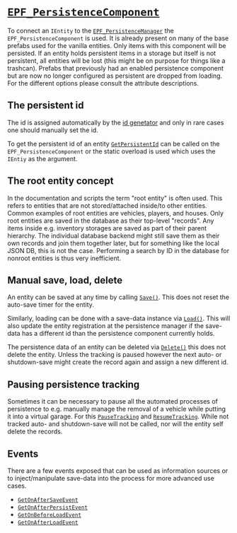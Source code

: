 # [`EPF_PersistenceComponent`](https://enfusionengine.com/api/redirect?to=enfusion://ScriptEditor/Scripts/Game/EPF_PersistenceComponent.c;32)
To connect an `IEntity` to the [`EPF_PersistenceManager`](persistence-manager.md) the `EPF_PersistenceComponent` is used. It is already present on many of the base prefabs used for the vanilla entities. Only items with this component will be persisted. If an entity holds persistent items in a storage but itself is not persistent, all entities will be lost (this might be on purpose for things like a trashcan). Prefabs that previously had an enabled persistence component but are now no longer configured as persistent are dropped from loading.
For the different options please consult the attribute descriptions.

## The persistent id
The id is assigned automatically by the [id genetator](id-generation.md) and only in rare cases one should manually set the id. 

To get the persistent id of an entity [`GetPersistentId`](https://enfusionengine.com/api/redirect?to=enfusion://ScriptEditor/Scripts/Game/EPF_PersistenceComponent.c;68) can be called on the `EPF_PersistenceComponent` or the static overload is used which uses the `IEntiy` as the argument.

## The root entity concept
In the documentation and scripts the term "root entity" is often used. This refers to entities that are not stored/attached inside/to other entities. Common examples of root entities are vehicles, players, and houses. Only root entities are saved in the database as their top-level "records". Any items inside e.g. inventory storages are saved as part of their parent hierarchy. The individual database backend might still save them as their own records and join them together later, but for something like the local JSON DB, this is not the case. Performing a search by ID in the database for nonroot entities is thus very inefficient.

## Manual save, load, delete
An entity can be saved at any time by calling [`Save()`](https://enfusionengine.com/api/redirect?to=enfusion://ScriptEditor/Scripts/Game/EPF_PersistenceComponent.c;157). This does not reset the auto-save timer for the entity.

Similarly, loading can be done with a save-data instance via [`Load()`](https://enfusionengine.com/api/redirect?to=enfusion://ScriptEditor/Scripts/Game/EPF_PersistenceComponent.c;225). This will also update the entity registration at the persistence manager if the save-data has a different id than the persistence component currently holds.

The persistence data of an entity can be deleted via [`Delete()`](https://enfusionengine.com/api/redirect?to=enfusion://ScriptEditor/Scripts/Game/EPF_PersistenceComponent.c;278) this does not delete the entity. Unless the tracking is paused however the next auto- or shutdown-save might create the record again and assign a new different id. 

## Pausing persistence tracking
Sometimes it can be necessary to pause all the automated processes of persistence to e.g. manually manage the removal of a vehicle while putting it into a virtual garage. For this [`PauseTracking`](https://enfusionengine.com/api/redirect?to=enfusion://ScriptEditor/Scripts/Game/EPF_PersistenceComponent.c;142) and [`ResumeTracking`](https://enfusionengine.com/api/redirect?to=enfusion://ScriptEditor/Scripts/Game/EPF_PersistenceComponent.c;149). While not tracked auto- and shutdown-save will not be called, nor will the entity self delete the records.

## Events
There are a few events exposed that can be used as information sources or to inject/manipulate save-data into the process for more advanced use cases.
- [`GetOnAfterSaveEvent`](https://enfusionengine.com/api/redirect?to=enfusion://ScriptEditor/Scripts/Game/EPF_PersistenceComponent.c;105)
- [`GetOnAfterPersistEvent`](https://enfusionengine.com/api/redirect?to=enfusion://ScriptEditor/Scripts/Game/EPF_PersistenceComponent.c;115)
- [`GetOnBeforeLoadEvent`](https://enfusionengine.com/api/redirect?to=enfusion://ScriptEditor/Scripts/Game/EPF_PersistenceComponent.c;124)
- [`GetOnAfterLoadEvent`](https://enfusionengine.com/api/redirect?to=enfusion://ScriptEditor/Scripts/Game/EPF_PersistenceComponent.c;133)
